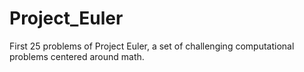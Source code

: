 # Project_Euler
First 25 problems of Project Euler, a set of challenging computational problems centered around math.
